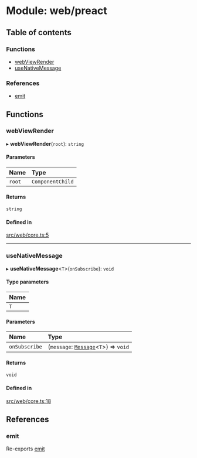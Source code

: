 # Module: web/preact

## Table of contents

### Functions

- [webViewRender](web_preact.md#webviewrender)
- [useNativeMessage](web_preact.md#usenativemessage)

### References

- [emit](web_preact.md#emit)

## Functions

### webViewRender

▸ **webViewRender**(`root`): `string`

#### Parameters

| Name | Type |
| :------ | :------ |
| `root` | `ComponentChild` |

#### Returns

`string`

#### Defined in

[src/web/core.ts:5](https://github.com/inokawa/react-native-react-bridge/blob/d9b97d5/src/web/core.ts#L5)

___

### useNativeMessage

▸ **useNativeMessage**<`T`\>(`onSubscribe`): `void`

#### Type parameters

| Name |
| :------ |
| `T` |

#### Parameters

| Name | Type |
| :------ | :------ |
| `onSubscribe` | (`message`: [`Message`](index.md#message)<`T`\>) => `void` |

#### Returns

`void`

#### Defined in

[src/web/core.ts:18](https://github.com/inokawa/react-native-react-bridge/blob/d9b97d5/src/web/core.ts#L18)

## References

### emit

Re-exports [emit](web_react.md#emit)
